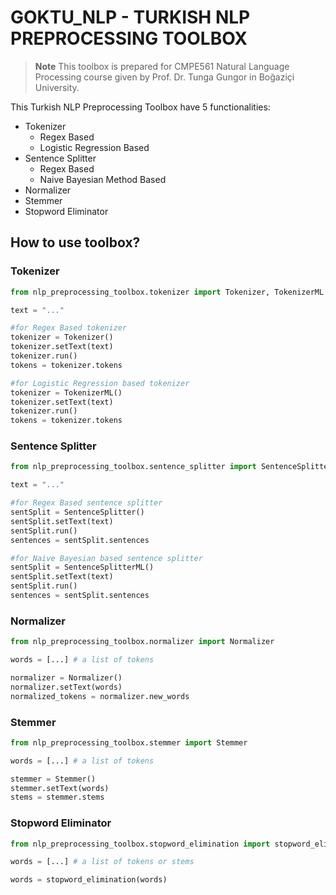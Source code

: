 # GOKTU_NLP - TURKISH NLP PREPROCESSING TOOLBOX

> **Note**
> This toolbox is prepared for CMPE561 Natural Language Processing course given by Prof. Dr. Tunga Gungor in Boğaziçi University.

This Turkish NLP Preprocessing Toolbox have 5 functionalities:
- Tokenizer
    - Regex Based
    - Logistic Regression Based
- Sentence Splitter
    - Regex Based
    - Naive Bayesian Method Based
- Normalizer
- Stemmer
- Stopword Eliminator

## How to use toolbox?

### Tokenizer

```python
from nlp_preprocessing_toolbox.tokenizer import Tokenizer, TokenizerML

text = "..."

#for Regex Based tokenizer
tokenizer = Tokenizer()
tokenizer.setText(text)
tokenizer.run()
tokens = tokenizer.tokens

#for Logistic Regression based tokenizer
tokenizer = TokenizerML()
tokenizer.setText(text)
tokenizer.run()
tokens = tokenizer.tokens
```

### Sentence Splitter

```python
from nlp_preprocessing_toolbox.sentence_splitter import SentenceSplitter, SentenceSplitterML

text = "..."

#for Regex Based sentence splitter
sentSplit = SentenceSplitter()
sentSplit.setText(text)
sentSplit.run()
sentences = sentSplit.sentences

#for Naive Bayesian based sentence splitter
sentSplit = SentenceSplitterML()
sentSplit.setText(text)
sentSplit.run()
sentences = sentSplit.sentences
```

### Normalizer

```python
from nlp_preprocessing_toolbox.normalizer import Normalizer

words = [...] # a list of tokens

normalizer = Normalizer()
normalizer.setText(words)
normalized_tokens = normalizer.new_words
```

### Stemmer

```python
from nlp_preprocessing_toolbox.stemmer import Stemmer

words = [...] # a list of tokens

stemmer = Stemmer()
stemmer.setText(words)
stems = stemmer.stems
```

### Stopword Eliminator

```python
from nlp_preprocessing_toolbox.stopword_elimination import stopword_elimination

words = [...] # a list of tokens or stems

words = stopword_elimination(words)
```
